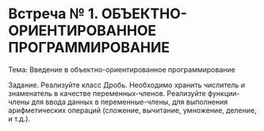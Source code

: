 # Встреча № 1. ОБЪЕКТНО-ОРИЕНТИРОВАННОЕ ПРОГРАММИРОВАНИЕ
Тема: Введение в объектно-ориентированное программирование 

Задание.
Реализуйте класс Дробь. Необходимо хранить числитель 
и знаменатель в качестве переменных-членов. Реализуйте 
функции-члены для ввода данных в переменные-члены, 
для выполнения арифметических операций (сложение, 
вычитание, умножение, деление, и т.д.).
